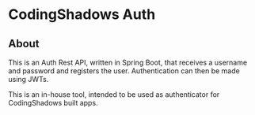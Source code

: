 # CodingShadows Auth

## About

This is an Auth Rest API, written in Spring Boot, that receives a username and password and registers the user. Authentication can then be made using JWTs.

This is an in-house tool, intended to be used as authenticator for CodingShadows built apps.